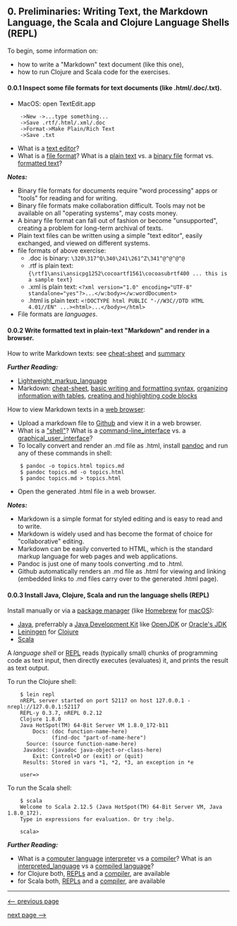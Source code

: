 ## 0. Preliminaries: Writing Text, the Markdown Language, the Scala and Clojure Language Shells (REPL)

To begin, some information on:

* how to write a "Markdown" text document (like this one),
* how to run Clojure and Scala code for the exercises.

#### 0.0.1 Inspect some file formats for text documents (like .html/.doc/.txt).

* MacOS: open TextEdit.app
```
    ->New ->...type something...
    ->Save .rtf/.html/.xml/.doc
    ->Format->Make Plain/Rich Text
    ->Save .txt
```
* What is a [text editor](https://en.wikipedia.org/wiki/Text_editor)?
* What is a [file format](https://en.wikipedia.org/wiki/File_format)? What is a [plain text](https://en.wikipedia.org/wiki/Plain_text) vs. a [binary file](https://en.wikipedia.org/wiki/Binary_file) format vs. [formatted text](https://en.wikipedia.org/wiki/Formatted_text)?

___Notes:___

* Binary file formats for documents require "word processing" apps or "tools" for reading and for writing.
* Binary file formats make collaboration difficult.  Tools may not be available on all "operating systems", may costs money.
* A binary file format can fall out of fashion or become "unsupported", creating a problem for long-term archival of texts.
* Plain text files can be written using a simple "text editor", easily exchanged, and viewed on different systems.
* file formats of above exercise:
  - .doc is binary: `\320\317^Q\340\241\261^Z\341^@^@^@^@`
  - .rtf is plain text: `{\rtf1\ansi\ansicpg1252\cocoartf1561\cocoasubrtf400 ... this is a sample text}`
  - .xml is plain text: `<?xml version="1.0" encoding="UTF-8" standalone="yes"?>...</w:body></w:wordDocument>`
  - .html is plain text: `<!DOCTYPE html PUBLIC "-//W3C//DTD HTML 4.01//EN" ...><html>...</body></html>`
* File formats are _languages_.

#### 0.0.2 Write formatted text in plain-text "Markdown" and render in a browser.

How to write Markdown texts: see [cheat-sheet](https://enterprise.github.com/downloads/en/markdown-cheatsheet.pdf) and [summary](https://guides.github.com/features/mastering-markdown)

___Further Reading:___

* [Lightweight_markup_language](https://en.wikipedia.org/wiki/Lightweight_markup_language)
* Markdown: [cheat-sheet](https://github.com/adam-p/markdown-here/wiki/Markdown-Cheatsheet), [basic writing and formatting syntax](https://help.github.com/articles/basic-writing-and-formatting-syntax), [organizing information with tables](https://help.github.com/articles/organizing-information-with-tables), [creating and highlighting code blocks](https://help.github.com/articles/creating-and-highlighting-code-blocks)

How to view Markdown texts in a [web browser](https://en.wikipedia.org/wiki/Web_browser):

* Upload a markdown file to [Github](https://github.com/about) and view it in a web browser.
* What is a ["shell"](https://en.wikipedia.org/wiki/Shell_(computing))? What is a [command-line_interface](https://en.wikipedia.org/wiki/Command-line_interface) vs. a [graphical_user_interface](https://en.wikipedia.org/wiki/Graphical_user_interface)?
* To locally convert and render an .md file as .html, install [pandoc](https://pandoc.org) and run any of these commands in shell:
```
    $ pandoc -o topics.html topics.md
    $ pandoc topics.md -o topics.html
    $ pandoc topics.md > topics.html
```
* Open the generated .html file in a web browser.

___Notes:___

* Markdown is a simple format for styled editing and is easy to read and to write.
* Markdown is widely used and has become the format of choice for "collaborative" editing.
* Markdown can be easily converted to HTML, which is the standard markup language for web pages and web applications.
* Pandoc is just one of many tools converting .md to .html.
* Github automatically renders an .md file as .html for viewing and linking (embedded links to .md files carry over to the generated .html page).

#### 0.0.3 Install Java, Clojure, Scala and run the language shells (REPL)

Install manually or via a [package manager](https://en.wikipedia.org/wiki/Package_manager) (like [Homebrew](https://brew.sh) for [macOS](https://en.wikipedia.org/wiki/Macintosh_operating_systems)):

* [Java](http://www.oracle.com/technetwork/java/javase/downloads/index-jsp-138363.html), preferrably a [Java Development Kit](https://en.wikipedia.org/wiki/Java_Development_Kit) like [OpenJDK](http://openjdk.java.net) or [Oracle's JDK](http://www.oracle.com/technetwork/java/javase/downloads/jdk8-downloads-2133151.html)
* [Leiningen](https://leiningen.org) for [Clojure](https://clojure.org)
* [Scala](https://www.scala-lang.org/download)

A _language shell_ or [REPL](https://en.wikipedia.org/wiki/Read%E2%80%93eval%E2%80%93print_loop) reads (typically small) chunks of programming code as text input, then directly executes (evaluates) it, and prints the result as text output.

To run the Clojure shell:
```
    $ lein repl
    nREPL server started on port 52117 on host 127.0.0.1 - nrepl://127.0.0.1:52117
    REPL-y 0.3.7, nREPL 0.2.12
    Clojure 1.8.0
    Java HotSpot(TM) 64-Bit Server VM 1.8.0_172-b11
        Docs: (doc function-name-here)
              (find-doc "part-of-name-here")
      Source: (source function-name-here)
     Javadoc: (javadoc java-object-or-class-here)
        Exit: Control+D or (exit) or (quit)
     Results: Stored in vars *1, *2, *3, an exception in *e

    user=>
```

To run the Scala shell:
```
    $ scala
    Welcome to Scala 2.12.5 (Java HotSpot(TM) 64-Bit Server VM, Java 1.8.0_172).
    Type in expressions for evaluation. Or try :help.

    scala>
```

___Further Reading:___

* What is a [computer language](https://en.wikipedia.org/wiki/Computer_language) [interpreter](https://en.wikipedia.org/wiki/Interpreter_(computing)) vs a [compiler](https://en.wikipedia.org/wiki/Compiler)?  What is an [interpreted_language](https://en.wikipedia.org/wiki/Interpreted_language) vs a [compiled language](https://en.wikipedia.org/wiki/Compiled_language)?
* for Clojure both, [REPLs](https://clojure.org/guides/repl/launching_a_basic_repl) and a [compiler](https://clojure.org/reference/compilation), are available
* for Scala both, [REPLs](https://docs.scala-lang.org/overviews/repl/overview.html) and a [compiler](https://www.scala-lang.org/files/archive/nightly/docs/manual/html/scalac.html), are available

------------

[<-- previous page](README.md)

[next page -->](/ch2_expressions.md)
